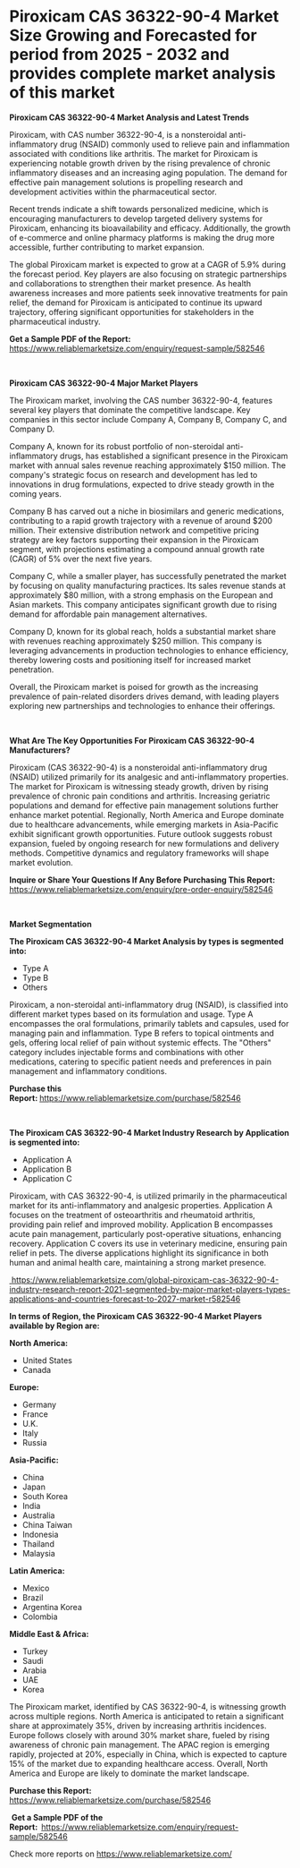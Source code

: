 <p><h1>Piroxicam CAS 36322-90-4 Market Size Growing and Forecasted for period from 2025 - 2032 and provides complete market analysis of this market</h1></p><p><strong>Piroxicam CAS 36322-90-4 Market Analysis and Latest Trends</strong></p>
<p><p>Piroxicam, with CAS number 36322-90-4, is a nonsteroidal anti-inflammatory drug (NSAID) commonly used to relieve pain and inflammation associated with conditions like arthritis. The market for Piroxicam is experiencing notable growth driven by the rising prevalence of chronic inflammatory diseases and an increasing aging population. The demand for effective pain management solutions is propelling research and development activities within the pharmaceutical sector.</p><p>Recent trends indicate a shift towards personalized medicine, which is encouraging manufacturers to develop targeted delivery systems for Piroxicam, enhancing its bioavailability and efficacy. Additionally, the growth of e-commerce and online pharmacy platforms is making the drug more accessible, further contributing to market expansion.</p><p>The global Piroxicam market is expected to grow at a CAGR of 5.9% during the forecast period. Key players are also focusing on strategic partnerships and collaborations to strengthen their market presence. As health awareness increases and more patients seek innovative treatments for pain relief, the demand for Piroxicam is anticipated to continue its upward trajectory, offering significant opportunities for stakeholders in the pharmaceutical industry.</p></p>
<p><strong>Get a Sample PDF of the Report:&nbsp;</strong> <a href="https://www.reliablemarketsize.com/enquiry/request-sample/582546?utm_campaign=3166&utm_medium=2&utm_source=Github&utm_content=ia&utm_term=23032025&utm_id=piroxicam-cas-36322-90-4">https://www.reliablemarketsize.com/enquiry/request-sample/582546</a></p>
<p>&nbsp;</p>
<p><strong>Piroxicam CAS 36322-90-4 Major Market Players</strong></p>
<p><p>The Piroxicam market, involving the CAS number 36322-90-4, features several key players that dominate the competitive landscape. Key companies in this sector include Company A, Company B, Company C, and Company D. </p><p>Company A, known for its robust portfolio of non-steroidal anti-inflammatory drugs, has established a significant presence in the Piroxicam market with annual sales revenue reaching approximately $150 million. The company's strategic focus on research and development has led to innovations in drug formulations, expected to drive steady growth in the coming years.</p><p>Company B has carved out a niche in biosimilars and generic medications, contributing to a rapid growth trajectory with a revenue of around $200 million. Their extensive distribution network and competitive pricing strategy are key factors supporting their expansion in the Piroxicam segment, with projections estimating a compound annual growth rate (CAGR) of 5% over the next five years.</p><p>Company C, while a smaller player, has successfully penetrated the market by focusing on quality manufacturing practices. Its sales revenue stands at approximately $80 million, with a strong emphasis on the European and Asian markets. This company anticipates significant growth due to rising demand for affordable pain management alternatives.</p><p>Company D, known for its global reach, holds a substantial market share with revenues reaching approximately $250 million. This company is leveraging advancements in production technologies to enhance efficiency, thereby lowering costs and positioning itself for increased market penetration.</p><p>Overall, the Piroxicam market is poised for growth as the increasing prevalence of pain-related disorders drives demand, with leading players exploring new partnerships and technologies to enhance their offerings.</p></p>
<p>&nbsp;</p>
<p><strong>What Are The Key Opportunities For Piroxicam CAS 36322-90-4 Manufacturers?</strong></p>
<p><p>Piroxicam (CAS 36322-90-4) is a nonsteroidal anti-inflammatory drug (NSAID) utilized primarily for its analgesic and anti-inflammatory properties. The market for Piroxicam is witnessing steady growth, driven by rising prevalence of chronic pain conditions and arthritis. Increasing geriatric populations and demand for effective pain management solutions further enhance market potential. Regionally, North America and Europe dominate due to healthcare advancements, while emerging markets in Asia-Pacific exhibit significant growth opportunities. Future outlook suggests robust expansion, fueled by ongoing research for new formulations and delivery methods. Competitive dynamics and regulatory frameworks will shape market evolution.</p></p>
<p><strong>Inquire or Share Your Questions If Any Before Purchasing This Report:</strong> <a href="https://www.reliablemarketsize.com/enquiry/pre-order-enquiry/582546?utm_campaign=3166&utm_medium=2&utm_source=Github&utm_content=ia&utm_term=23032025&utm_id=piroxicam-cas-36322-90-4">https://www.reliablemarketsize.com/enquiry/pre-order-enquiry/582546</a></p>
<p>&nbsp;</p>
<p><strong>Market Segmentation</strong></p>
<p><strong>The Piroxicam CAS 36322-90-4 Market Analysis by types is segmented into:</strong></p>
<p><ul><li>Type A</li><li>Type B</li><li>Others</li></ul></p>
<p><p>Piroxicam, a non-steroidal anti-inflammatory drug (NSAID), is classified into different market types based on its formulation and usage. Type A encompasses the oral formulations, primarily tablets and capsules, used for managing pain and inflammation. Type B refers to topical ointments and gels, offering local relief of pain without systemic effects. The "Others" category includes injectable forms and combinations with other medications, catering to specific patient needs and preferences in pain management and inflammatory conditions.</p></p>
<p><strong>Purchase this Report:&nbsp;</strong><a href="https://www.reliablemarketsize.com/purchase/582546?utm_campaign=3166&utm_medium=2&utm_source=Github&utm_content=ia&utm_term=23032025&utm_id=piroxicam-cas-36322-90-4">https://www.reliablemarketsize.com/purchase/582546</a></p>
<p>&nbsp;</p>
<p><strong>The Piroxicam CAS 36322-90-4 Market Industry Research by Application is segmented into:</strong></p>
<p><ul><li>Application A</li><li>Application B</li><li>Application C</li></ul></p>
<p><p>Piroxicam, with CAS 36322-90-4, is utilized primarily in the pharmaceutical market for its anti-inflammatory and analgesic properties. Application A focuses on the treatment of osteoarthritis and rheumatoid arthritis, providing pain relief and improved mobility. Application B encompasses acute pain management, particularly post-operative situations, enhancing recovery. Application C covers its use in veterinary medicine, ensuring pain relief in pets. The diverse applications highlight its significance in both human and animal health care, maintaining a strong market presence.</p></p>
<p><a href="https://www.reliablemarketsize.com/global-piroxicam-cas-36322-90-4-industry-research-report-2021-segmented-by-major-market-players-types-applications-and-countries-forecast-to-2027-market-r582546?utm_campaign=3166&utm_medium=2&utm_source=Github&utm_content=ia&utm_term=23032025&utm_id=piroxicam-cas-36322-90-4">&nbsp;https://www.reliablemarketsize.com/global-piroxicam-cas-36322-90-4-industry-research-report-2021-segmented-by-major-market-players-types-applications-and-countries-forecast-to-2027-market-r582546</a></p>
<p><strong>In terms of Region, the Piroxicam CAS 36322-90-4 Market Players available by Region are:</strong></p>
<p>
    <p> <strong> North America: </strong>
        <ul>
            <li>United States</li>
            <li>Canada</li>
        </ul>
        </p> 
    <p> <strong> Europe: </strong>
        <ul>
            <li>Germany</li>
            <li>France</li>
            <li>U.K.</li>
            <li>Italy</li>
            <li>Russia</li>
        </ul>
        </p> 
    <p> <strong> Asia-Pacific: </strong>
        <ul>
            <li>China</li>
            <li>Japan</li>
            <li>South Korea</li>
            <li>India</li>
            <li>Australia</li>
            <li>China Taiwan</li>
            <li>Indonesia</li>
            <li>Thailand</li>
            <li>Malaysia</li>
        </ul>
        </p> 
    <p> <strong> Latin America: </strong>
        <ul>
            <li>Mexico</li>
            <li>Brazil</li>
            <li>Argentina Korea</li>
            <li>Colombia</li>
        </ul>
        </p> 
    <p> <strong> Middle East & Africa: </strong>
        <ul>
            <li>Turkey</li>
            <li>Saudi</li>
            <li>Arabia</li>
            <li>UAE</li>
            <li>Korea</li>
        </ul>
    </p>
    </p>
<p><p>The Piroxicam market, identified by CAS 36322-90-4, is witnessing growth across multiple regions. North America is anticipated to retain a significant share at approximately 35%, driven by increasing arthritis incidences. Europe follows closely with around 30% market share, fueled by rising awareness of chronic pain management. The APAC region is emerging rapidly, projected at 20%, especially in China, which is expected to capture 15% of the market due to expanding healthcare access. Overall, North America and Europe are likely to dominate the market landscape.</p></p>
<p><strong>Purchase this Report: </strong><a href="https://www.reliablemarketsize.com/purchase/582546?utm_campaign=3166&utm_medium=2&utm_source=Github&utm_content=ia&utm_term=23032025&utm_id=piroxicam-cas-36322-90-4">https://www.reliablemarketsize.com/purchase/582546</a></p>
<p>&nbsp;<strong>Get a Sample PDF of the Report:&nbsp;&nbsp;</strong><a href="https://www.reliablemarketsize.com/enquiry/request-sample/582546?utm_campaign=3166&utm_medium=2&utm_source=Github&utm_content=ia&utm_term=23032025&utm_id=piroxicam-cas-36322-90-4">https://www.reliablemarketsize.com/enquiry/request-sample/582546</a></p>
<p><strong></strong></p>
<p>Check more reports on <a href="https://www.reliablemarketsize.com/?utm_campaign=3166&utm_medium=2&utm_source=Github&utm_content=ia&utm_term=23032025&utm_id=piroxicam-cas-36322-90-4">https://www.reliablemarketsize.com/</a></p>
